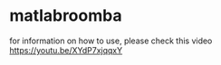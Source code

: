 # matlabroomba
for information on how to use, please check this video  https://youtu.be/XYdP7xjqqxY
